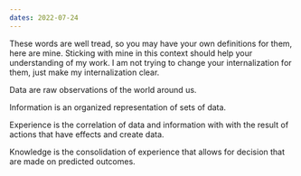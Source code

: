 ```yaml
---
dates: 2022-07-24
---
```

These words are well tread, so you may have your own definitions for them, here are mine. Sticking with mine in this context should help your understanding of my work. I am not trying to change your internalization for them, just make my internalization clear.

Data are raw observations of the world around us. 

Information is an organized representation of sets of data.

Experience is the correlation of data and information with with the result of actions that have effects and create data.

Knowledge is the consolidation of experience that allows for decision that are made on predicted outcomes.